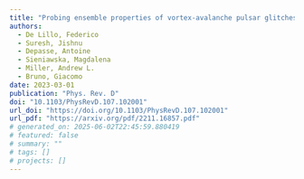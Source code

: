 ```yaml
---
title: "Probing ensemble properties of vortex-avalanche pulsar glitches with a stochastic gravitational-wave background search"
authors:
  - De Lillo, Federico
  - Suresh, Jishnu
  - Depasse, Antoine
  - Sieniawska, Magdalena
  - Miller, Andrew L.
  - Bruno, Giacomo
date: 2023-03-01
publication: "Phys. Rev. D"
doi: "10.1103/PhysRevD.107.102001"
url_doi: "https://doi.org/10.1103/PhysRevD.107.102001"
url_pdf: "https://arxiv.org/pdf/2211.16857.pdf"
# generated_on: 2025-06-02T22:45:59.880419
# featured: false
# summary: ""
# tags: []
# projects: []
---
```

